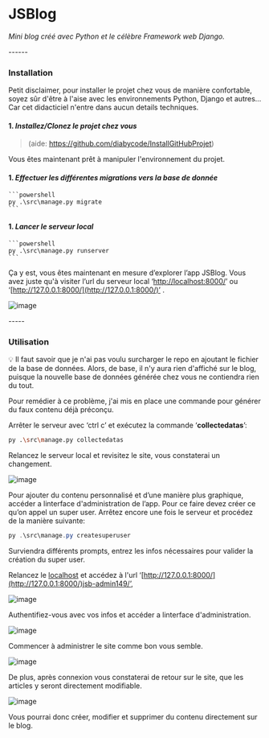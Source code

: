 # **JSBlog**

_Mini blog créé avec Python et le célèbre Framework web Django._       

<aside> ------ </aside>

### **Installation**
Petit disclaimer, pour installer le projet chez vous de manière confortable, soyez sûr d'être à l'aise avec les environnements Python, Django et autres… Car cet didacticiel n'entre dans aucun details techniques.  


#### 1. _**Installez/Clonez le projet chez vous**_
>(aide: https://github.com/diabycode/InstallGitHubProjet)
    

Vous êtes maintenant prêt à manipuler l'environnement du projet.

#### 1. **_Effectuer les différentes migrations vers la base de donnée_**
    
    ```powershell
    py .\src\manage.py migrate
    ```
    
#### 1. **_Lancer le serveur local_**
    
    ```powershell
    py .\src\manage.py runserver
    ```
    

Ça y est, vous êtes maintenant en mesure d’explorer l’app JSBlog. Vous avez juste qu'à visiter l’url du serveur local ‘[http://localhost:8000/](http://localhost:8000/)’ ou ‘[http://127.0.0.1:8000/](http://127.0.0.1:8000/)’ .

![image](https://user-images.githubusercontent.com/97140632/215323377-4b9140f6-2456-4fe6-a3bb-a7f076fbd6d0.png)

<aside> ----- </aside>

### **Utilisation**
💡 Il faut savoir que je n'ai pas voulu surcharger le repo en ajoutant le fichier de la base de données. Alors, de base, il n'y aura rien d'affiché sur le blog, puisque la nouvelle base de données générée chez vous ne contiendra rien du tout.

Pour remédier à ce problème, j'ai mis en place une commande pour générer du faux contenu déjà préconçu.

Arrêter le serveur avec ‘ctrl c’ et exécutez la commande ‘**collectedatas**’:

```bash
py .\src\manage.py collectedatas
```

Relancez le serveur local et revisitez le site, vous constaterai un changement.  

![image](https://user-images.githubusercontent.com/97140632/215323442-6e3c826f-4347-4095-a8e7-1ae1b31e1e3f.png)

Pour ajouter du contenu personnalisé et d’une manière plus graphique, accéder a linterface d'administration de l’app. Pour ce faire devez créer ce qu’on appel un super user. Arrêtez encore une fois le serveur et procédez de la manière suivante:

```powershell
py .\src\manage.py createsuperuser
```

Surviendra différents prompts, entrez les infos nécessaires pour valider la création du super user. 

Relancez le [localhost](http://localhost) et accédez à l'url ‘[http://127.0.0.1:8000/](http://127.0.0.1:8000/)jsb-admin149/’, 

![image](https://user-images.githubusercontent.com/97140632/215323463-e94c74b9-f875-4bdf-be7c-2bab410375d4.png)

Authentifiez-vous avec vos infos et accéder a linterface d'administration.

![image](https://user-images.githubusercontent.com/97140632/215323483-e4c1f1aa-7594-46b2-b91c-8842a7e366a7.png)

Commencer à administrer le site comme bon vous semble.

![image](https://user-images.githubusercontent.com/97140632/215323502-702db25f-6327-481f-a6a8-06224f65a5cc.png)

De plus, après connexion vous constaterai de retour sur le site, que les articles y seront directement modifiable.

![image](https://user-images.githubusercontent.com/97140632/215323515-28868581-7f5d-44fc-a2d7-4efb741f4c0f.png)

Vous pourrai donc créer, modifier et supprimer du contenu directement sur le blog.
